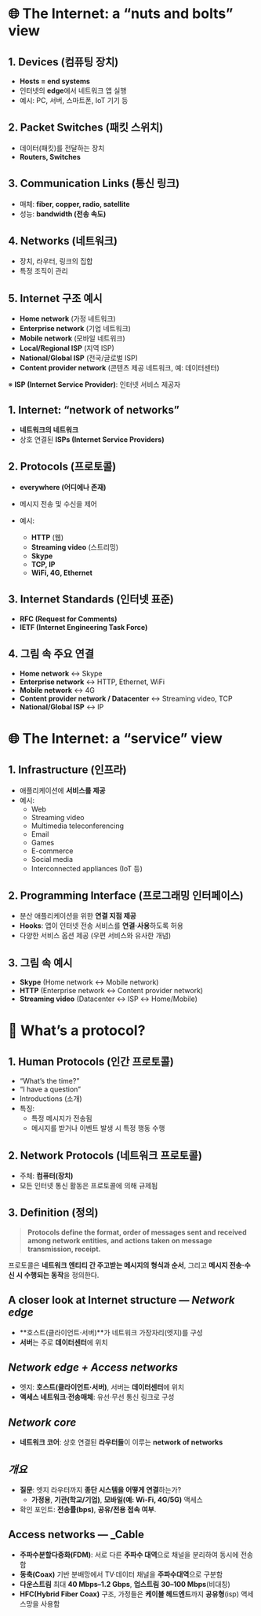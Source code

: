 

# 🌐 The Internet: a “nuts and bolts” view

## 1. Devices (컴퓨팅 장치)

- **Hosts = end systems**
- 인터넷의 **edge**에서 네트워크 앱 실행
- 예시: PC, 서버, 스마트폰, IoT 기기 등

## 2. Packet Switches (패킷 스위치)

- 데이터(패킷)를 전달하는 장치
- **Routers, Switches**

## 3. Communication Links (통신 링크)

- 매체: **fiber, copper, radio, satellite**  
- 성능: **bandwidth (전송 속도)**

## 4. Networks (네트워크)

- 장치, 라우터, 링크의 집합  
- 특정 조직이 관리

## 5. Internet 구조 예시

- **Home network** (가정 네트워크)
- **Enterprise network** (기업 네트워크)
- **Mobile network** (모바일 네트워크)
- **Local/Regional ISP** (지역 ISP)
- **National/Global ISP** (전국/글로벌 ISP)
- **Content provider network** (콘텐츠 제공 네트워크, 예: 데이터센터)

※ **ISP (Internet Service Provider)**: 인터넷 서비스 제공자

## 1. Internet: “network of networks”

- **네트워크의 네트워크**
- 상호 연결된 **ISPs (Internet Service Providers)**

## 2. Protocols (프로토콜)

- **everywhere (어디에나 존재)**
- 메시지 전송 및 수신을 제어
- 예시:

    - **HTTP** (웹)
    - **Streaming video** (스트리밍)
    - **Skype**
    - **TCP, IP**
    - **WiFi, 4G, Ethernet**

## 3. Internet Standards (인터넷 표준)

- **RFC (Request for Comments)**  
- **IETF (Internet Engineering Task Force)**

## 4. 그림 속 주요 연결

- **Home network** ↔ Skype   
- **Enterprise network** ↔ HTTP, Ethernet, WiFi
- **Mobile network** ↔ 4G
- **Content provider network / Datacenter** ↔ Streaming video, TCP
- **National/Global ISP** ↔ IP



# 🌐 The Internet: a “service” view

## 1. Infrastructure (인프라)

- 애플리케이션에 **서비스를 제공**
- 예시:
    - Web
    - Streaming video
    - Multimedia teleconferencing
    - Email
    - Games
    - E-commerce
    - Social media
    - Interconnected appliances (IoT 등)

## 2. Programming Interface (프로그래밍 인터페이스)

- 분산 애플리케이션을 위한 **연결 지점 제공**
- **Hooks**: 앱이 인터넷 전송 서비스를 **연결·사용**하도록 허용
- 다양한 서비스 옵션 제공 (우편 서비스와 유사한 개념)

## 3. 그림 속 예시

- **Skype** (Home network ↔ Mobile network)
- **HTTP** (Enterprise network ↔ Content provider network)
- **Streaming video** (Datacenter ↔ ISP ↔ Home/Mobile)


# 📡 What’s a protocol?

## 1. Human Protocols (인간 프로토콜)

- “What’s the time?”
- “I have a question”
- Introductions (소개)
- 특징:
    - 특정 메시지가 전송됨
    - 메시지를 받거나 이벤트 발생 시 특정 행동 수행


## 2. Network Protocols (네트워크 프로토콜)

- 주체: **컴퓨터(장치)**   
- 모든 인터넷 통신 활동은 프로토콜에 의해 규제됨

## 3. Definition (정의)

> **Protocols define the format, order of messages sent and received among network entities, and actions taken on message transmission, receipt.**

프로토콜은 **네트워크 엔티티 간 주고받는 메시지의 형식과 순서**, 그리고 **메시지 전송·수신 시 수행되는 동작**을 정의한다.


## A closer look at Internet structure — _Network edge_

- **호스트(클라이언트·서버)**가 네트워크 가장자리(엣지)를 구성
- **서버**는 주로 **데이터센터**에 위치


## _Network edge + Access networks_

- 엣지: **호스트(클라이언트·서버)**, 서버는 **데이터센터**에 위치
- **액세스 네트워크·전송매체**: 유선·무선 통신 링크로 구성


## _Network core_

- **네트워크 코어**: 상호 연결된 **라우터들**이 이루는 **network of networks**


## _개요_

- **질문**: 엣지 라우터까지 **종단 시스템을 어떻게 연결**하는가?
    - **가정용**, **기관(학교/기업)**, **모바일(예: Wi-Fi, 4G/5G)** 액세스
- 확인 포인트: **전송률(bps)**, **공유/전용 접속 여부**.


## Access networks — _Cable

- **주파수분할다중화(FDM)**: 서로 다른 **주파수 대역**으로 채널을 분리하여 동시에 전송함
- **동축(Coax)** 기반 분배망에서 TV·데이터 채널을 **주파수대역**으로 구분함
- **다운스트림** 최대 **40 Mbps–1.2 Gbps**, **업스트림** **30–100 Mbps**(비대칭)
- **HFC(Hybrid Fiber Coax)** 구조, 가정들은 **케이블 헤드엔드**까지 **공유형**(isp) 액세스망을 사용함